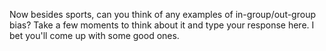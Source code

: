 Now besides sports, can you think of any examples of in-group/out-group bias?
Take a few moments to think about it and type your response here. I bet you'll
come up with some good ones.
